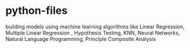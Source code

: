 # python-files
building models using machine learning algorithms like Linear Regression, Multiple Linear Regression , Hypothesis Testing, KNN, Neural Networks, Natural Language Programming, Principle Composite Analysis
